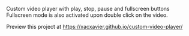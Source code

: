 Custom video player with play, stop, pause and fullscreen buttons
Fullscreen mode is also activated upon double click on the video.

Preview this project at https://xacxavier.github.io/custom-video-player/
